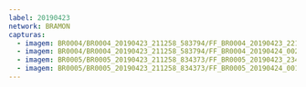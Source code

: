 ```yaml
---
label: 20190423
network: BRAMON
capturas:
  - imagem: BR0004/BR0004_20190423_211258_583794/FF_BR0004_20190423_221920_930_0078848.fits_maxpixel.jpg
  - imagem: BR0004/BR0004_20190423_211258_583794/FF_BR0004_20190424_002944_330_0235008.fits_maxpixel.jpg
  - imagem: BR0005/BR0005_20190423_211258_834373/FF_BR0005_20190423_234246_456_0178944.fits_maxpixel.jpg
  - imagem: BR0005/BR0005_20190423_211258_834373/FF_BR0005_20190424_001403_170_0216320.fits_maxpixel.jpg
---
```


